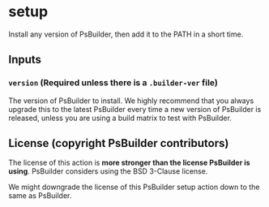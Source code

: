 # setup
Install any version of PsBuilder, then add it to the PATH in a short time.
## Inputs
### `version` (Required unless there is a `.builder-ver` file)
The version of PsBuilder to install. We highly recommend that you always upgrade this to the latest PsBuilder every time a new version of PsBuilder
is released, unless you are using a build matrix to test with PsBuilder.
## License (copyright PsBuilder contributors)
The license of this action is **more stronger than the license PsBuilder is using**. PsBuilder considers using the BSD 3-Clause license.

We might downgrade the license of this PsBuilder setup action down to the same as PsBuilder.

